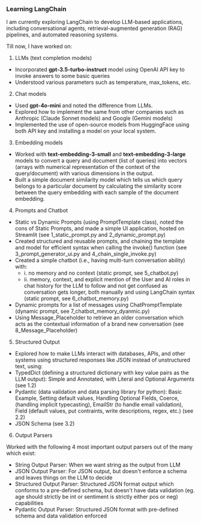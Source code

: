 ### Learning LangChain

I am currently exploring LangChain to develop LLM-based applications, including conversational agents, retrieval-augmented generation (RAG) pipelines, and automated 
reasoning systems.

Till now, I have worked on:

1. LLMs (text completion models)

- Incorporated **gpt-3.5-turbo-instruct** model using OpenAI API key to invoke answers to some basic queries
- Understood various parameters such as temperature, max_tokens, etc.

2. Chat models

- Used **gpt-4o-mini** and noted the difference from LLMs. 
- Explored how to implement the same from other companies such as Anthropic (Claude Sonnet models) and Google (Gemini models)
- Implemented the use of open-source models from HuggingFace using both API key and installing a model on your local system.

3. Embedding models

- Worked with **text-embedding-3-small** and **text-embedding-3-large** models to convert a query and document (list of queries) into vectors (arrays with numerical 
representation of the context of the query/document) with various dimensions in the output. 
- Built a simple document similarity model which tells us which query belongs to a particular document by calculating the similarity score between the query embedding with each sample of the document embedding.

4. Prompts and Chatbot

- Static vs Dynamic Prompts (using PromptTemplate class), noted the cons of Static Prompts, and made a simple UI application, hosted on Streamlit (see 1_static_prompt.py and 2_dynamic_prompt.py)
- Created structured and reusable prompts, and chaining the template and model for efficient syntax when calling the invoke() function (see 3_prompt_generator_ui.py and 4_chain_single_invoke.py)
- Created a simple chatbot (i.e., having multi-turn conversation ability) with: 
    - i. no memory and no context (static prompt, see 5_chatbot.py)
    - ii. memory, context, and explicit mention of the User and AI roles in chat history for the LLM to follow and not get confused as conversation gets longer, both manually and using LangChain syntax (static prompt, see 6_chatbot_memory.py)
- Dynamic prompts for a list of messages using ChatPromptTemplate (dynamic prompt, see 7_chatbot_memory_dyanmic.py)
- Using Message_Placeholder to retrieve an older conversation which acts as the contextual information of a brand new conversation (see 8_Message_Placeholder)
 
5. Structured Output

- Explored how to make LLMs interact with databases, APIs, and other systems using structured responses like JSON instead of unstructured text, using:
- TypedDict (defining a structured dictionary with key value pairs as the LLM output): Simple and Annotated, with Literal and Optional Arguments (see 1.2)
- Pydantic (data validation and data parsing library for python): Basic Example, Setting default values, Handling Optional Fields, Coerce, (handling implicit typecasting), EmailStr (to handle email validation), Field (default values, put contraints, write descriptions, regex, etc.) (see 2.2)
- JSON Schema (see 3.2)

6. Output Parsers

Worked with the following 4 most important output parsers out of the many which exist:

- String Output Parser: When we want string as the output from LLM
- JSON Output Parser: For JSON output, but doesn't enforce a schema and leaves things on the LLM to decide
- Structured Output Parser: Structured JSON format output which conforms to a pre-defined schema, but doesn't have data validation (eg. age should strictly be int or sentiment is strictly either pos or neg) capabilities
- Pydantic Output Parser: Structured JSON format with pre-defined schema and data validation enforced